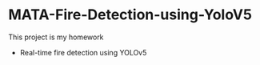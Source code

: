 # MATA-Fire-Detection-using-YoloV5

This project is my homework
* Real-time fire detection using YOLOv5


